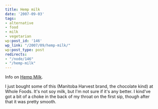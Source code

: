 ```yaml
---
title: Hemp milk
date: '2007-09-03'
tags:
- alternative
- food
- milk
- vegetarian
wp:post_id: '146'
wp_link: "/2007/09/hemp-milk/"
wp:post_type: post
redirects:
- "/node/146"
- "/hemp-milk"
---
```


Info on [Hemp Milk](http://www.post-gazette.com/pg/07123/782900-34.stm).

I just bought some of this (Manitoba Harvest brand, the chocolate kind) at Whole Foods. It's not soy milk, but I'm not sure if it's any better. I kind've got a bit of a choke in the back of my throat on the first sip, though after that it was pretty smooth.
